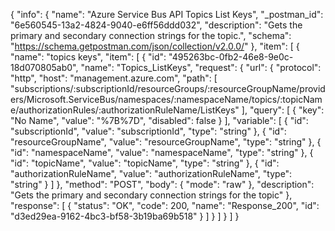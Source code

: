 {
  "info": {
    "name": "Azure Service Bus API Topics List Keys",
    "_postman_id": "6e560545-13a2-4824-9040-e6ff56ddd032",
    "description": "Gets the primary and secondary connection strings for the topic.",
    "schema": "https://schema.getpostman.com/json/collection/v2.0.0/"
  },
  "item": [
    {
      "name": "topics keys",
      "item": [
        {
          "id": "495263bc-0fb2-46e8-9e0c-18d070805ab0",
          "name": "Topics_ListKeys",
          "request": {
            "url": {
              "protocol": "http",
              "host": "management.azure.com",
              "path": [
                "subscriptions/:subscriptionId/resourceGroups/:resourceGroupName/providers/Microsoft.ServiceBus/namespaces/:namespaceName/topics/:topicName/authorizationRules/:authorizationRuleName/ListKeys"
              ],
              "query": [
                {
                  "key": "No Name",
                  "value": "%7B%7D",
                  "disabled": false
                }
              ],
              "variable": [
                {
                  "id": "subscriptionId",
                  "value": "subscriptionId",
                  "type": "string"
                },
                {
                  "id": "resourceGroupName",
                  "value": "resourceGroupName",
                  "type": "string"
                },
                {
                  "id": "namespaceName",
                  "value": "namespaceName",
                  "type": "string"
                },
                {
                  "id": "topicName",
                  "value": "topicName",
                  "type": "string"
                },
                {
                  "id": "authorizationRuleName",
                  "value": "authorizationRuleName",
                  "type": "string"
                }
              ]
            },
            "method": "POST",
            "body": {
              "mode": "raw"
            },
            "description": "Gets the primary and secondary connection strings for the topic"
          },
          "response": [
            {
              "status": "OK",
              "code": 200,
              "name": "Response_200",
              "id": "d3ed29ea-9162-4bc3-bf58-3b19ba69b518"
            }
          ]
        }
      ]
    }
  ]
}